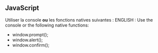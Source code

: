 ## JavaScript

Utiliser la console **ou** les fonctions natives suivantes :
ENGLISH : Use the console or the following native functions:

- window.prompt();
- window.alert();
- window.confirm();
